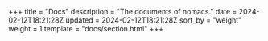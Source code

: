 +++
title = "Docs"
description = "The documents of nomacs."
date = 2024-02-12T18:21:28Z
updated = 2024-02-12T18:21:28Z
sort_by = "weight"
weight = 1
template = "docs/section.html"
+++
